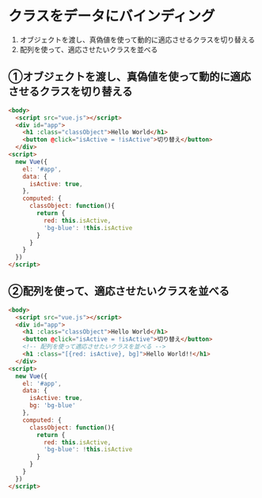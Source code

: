 # クラスをデータにバインディング

1. オブジェクトを渡し、真偽値を使って動的に適応させるクラスを切り替える
2. 配列を使って、適応させたいクラスを並べる

## ①オブジェクトを渡し、真偽値を使って動的に適応させるクラスを切り替える

```html
<body>
  <script src="vue.js"></script>
  <div id="app">
    <h1 :class="classObject">Hello World</h1>
    <button @click="isActive = !isActive">切り替え</button>
  </div>
<script>
  new Vue({
    el: '#app',
    data: {
      isActive: true,
    },
    computed: {
      classObject: function(){
        return { 
          red: this.isActive,
          'bg-blue': !this.isActive
        }
      }
    }
  })
</script>
```

## ②配列を使って、適応させたいクラスを並べる
```html
<body>
  <script src="vue.js"></script>
  <div id="app">
    <h1 :class="classObject">Hello World</h1>
    <button @click="isActive = !isActive">切り替え</button>
    <!-- 配列を使って適応させたいクラスを並べる -->
    <h1 :class="[{red: isActive}, bg]">Hello World!!</h1>
  </div>
<script>
  new Vue({
    el: '#app',
    data: {
      isActive: true,
      bg: 'bg-blue'
    },
    computed: {
      classObject: function(){
        return { 
          red: this.isActive,
          'bg-blue': !this.isActive
        }
      }
    }
  })
</script>
```
